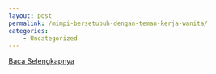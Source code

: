 ```yaml
---
layout: post
permalink: /mimpi-bersetubuh-dengan-teman-kerja-wanita/
categories:
    - Uncategorized
---
```


[Baca Selengkapnya](/05)